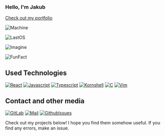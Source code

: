 ### Hello, I'm Jakub
[Check out my portfolio](https://desantbucie.github.io/portfolio)

![Machine](https://img.shields.io/badge/Main%20Machine-Macbook_Pro_16,3-black?&style=for-the-badge&logo=macOS&logoColor=white&labelColor=707070)

![LastOS](https://img.shields.io/badge/Last_discovered_OS-Illumos-black?&style=for-the-badge&logo=linuxcontainers&logoColor=white&labelColor=FB290F)

![Imagine](https://img.shields.io/badge/Imagine-vim%20had%20easy%20to%20set%20up%20autocompletion-black?&style=for-the-badge&logo=vim&logoColor=white&labelColor=darkgreen)

![FunFact](https://img.shields.io/badge/Fun_fact-Kornshell_is_actually_really_good,_try_it-black?&style=for-the-badge&logo=windowsterminal&logoColor=white&labelColor=red)
 
## Used Technologies

[![React](https://img.shields.io/badge/-React-black?&style=for-the-badge&logo=react&logoColor=%2361DAFB)](https://github.com/DesantBucie)
[![Javascript](https://img.shields.io/badge/-Javascript-yellow?&style=for-the-badge&logo=javascript&logoColor=white)](https://github.com/DesantBucie)
[![Typescript](https://img.shields.io/badge/-Typescript-blue?&style=for-the-badge&logo=typescript&logoColor=white)](https://github.com/DesantBucie)
[![Kornshell](https://img.shields.io/badge/kornshell-red?&style=for-the-badge&logo=gnubash&logoColor=white)](https://github.com/DesantBucie)
[![C](https://img.shields.io/badge/C-darkblue?&style=for-the-badge&logo=xcode&logoColor=white)](https://github.com/DesantBucie)
[![Vim](https://img.shields.io/badge/-Vimscript-darkgreen?&style=for-the-badge&logo=vim&logoColor=white)](https://github.com/DesantBucie)

## Contact and other media

[![GitLab](https://img.shields.io/badge/-Gitlab-black?&style=for-the-badge&logo=gitlab)](https://gitlab.com/DesantBucie)
[![Mail](https://img.shields.io/badge/-Mail-black?&style=for-the-badge&logo=gmail)](mailto:mattrusz@gmail.com)
[![GithubIssues](https://img.shields.io/badge/-Issues-black?&style=for-the-badge&logo=github)](https://github.com/DesantBucie/DesantBucie/issues)

Check out my projects below! I hope you find them somehow useful. If you find any errors, make an issue. 
